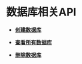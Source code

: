 # 数据库相关API<a name="dli_02_0027"></a>

-   **[创建数据库](创建数据库.md)**  

-   **[查看所有数据库](查看所有数据库.md)**  

-   **[删除数据库](删除数据库.md)**  


